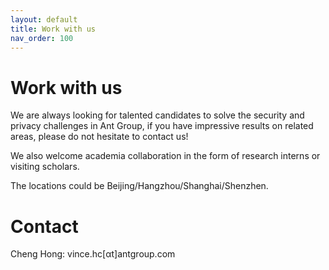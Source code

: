 ```yaml
---
layout: default
title: Work with us
nav_order: 100
---
```


# Work with us

We are always looking for talented candidates to solve the security and privacy challenges in Ant Group, if you have impressive results on related areas,  please do not hesitate to contact us! 

We also welcome academia collaboration in the form of research interns or visiting scholars.

The locations could be Beijing/Hangzhou/Shanghai/Shenzhen. 

# Contact

Cheng Hong: vince.hc[αt]antgroup.com
